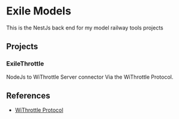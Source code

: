 # Exile Models

This is the NestJs back end for my model railway tools projects

## Projects
### ExileThrottle
NodeJs to WiThrottle Server connector Via the WiThrottle Protocol.

## References
- [WiThrottle Protocol](https://jmri.org/help/en/package/jmri/jmrit/withrottle/Protocol.shtml)